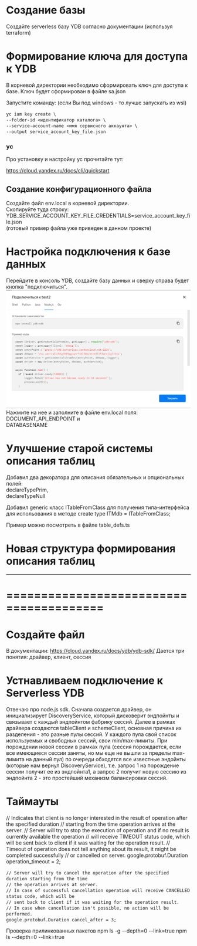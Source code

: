 # Создание базы 
Создайте serverless базу YDB согласно документации (используя terraform)

# Формирование ключа для доступа к YDB
В корневой директории необходимо сформировать ключ для доступа к базе.
Ключ будет сформирован в файле sa.json

Запустите команду: (если Вы под windows - то лучше запускать из wsl)
```
yc iam key create \
--folder-id <идентификатор каталога> \
--service-account-name <имя сервисного аккаунта> \
--output service_account_key_file.json
```

### yc
Про установку и настройку yc прочитайте тут:

https://cloud.yandex.ru/docs/cli/quickstart

## Создание конфигурационного файла 
Создайте файл env.local в корневой директории.  
Скопируйте туда строку:  
YDB_SERVICE_ACCOUNT_KEY_FILE_CREDENTIALS=service_account_key_file.json  
(готовый пример файла уже приведен в данном проекте)

# Настройка подключения к базе данных
Перейдите в консоль YDB, создайте базу данных и сверху справа будет кнопка "подключиться".
![img](https://raw.githubusercontent.com/Ulibka68/terrafrom-ydb-test2/contrubute-to-sdk/assets/1.png)
Нажмите на нее и заполните в файле env.local поля:  
DOCUMENT_API_ENDPOINT и  
DATABASENAME

# Улучшение старой системы описания таблиц

Добавил два декоратора для описания обязательных и опциональных полей:  
declareTypePrim,  
declareTypeNull  

Добавил generic класс ITableFromClass для получения типа-интерфейса для испольования в методе create 
type ITMdb = ITableFromClass<Tmdb>;

Пример можно посмотреть в файле table_defs.ts

# Новая структура формирования описания таблиц 


---
# ========================================
# Создайте файл 

В документации:
https://cloud.yandex.ru/docs/ydb/ydb-sdk/
Дается три понятия: драйвер, клиент, сессия

# Устнавливаем подключение к Serverless YDB
Отвечаю про node.js sdk. Сначала создается драйвер, он инициализирует DiscoveryService, который дисковерит эндпойнты и связывает с каждый эндпойнтом фабрику сессий. Далее в рамках драйвера создаются tableClient и schemeClient, основная причина их разделения - это разные пулы сессий. У каждого пула свой список используемых и свободных сессий, свои min/max-лимиты. При порождении новой сессии в рамках пула (сессия порождается, если все имеющиеся сессии заняты, но мы еще не вышли за пределы max-лимита на данный пул) по очереди обходятся все известные эндойнты (которые нам вернул DiscoveryService), т.е. запрос 1 на порождение сессии получит ее из эндпойнта1, а запрос 2 получит новую сессию из эндпойнта 2 - это простейший механизм балансировки сессий.










# Таймауты 
// Indicates that client is no longer interested in the result of operation after the specified duration
// starting from the time operation arrives at the server.
// Server will try to stop the execution of operation and if no result is currently available the operation
// will receive TIMEOUT status code, which will be sent back to client if it was waiting for the operation result.
// Timeout of operation does not tell anything about its result, it might be completed successfully
// or cancelled on server.
google.protobuf.Duration operation_timeout = 2;

    // Server will try to cancel the operation after the specified duration starting from the time
    // the operation arrives at server.
    // In case of successful cancellation operation will receive CANCELLED status code, which will be
    // sent back to client if it was waiting for the operation result.
    // In case when cancellation isn't possible, no action will be performed.
    google.protobuf.Duration cancel_after = 3;

Проверка прилинкованных пакетов
npm ls -g --depth=0 --link=true
npm ls --depth=0 --link=true